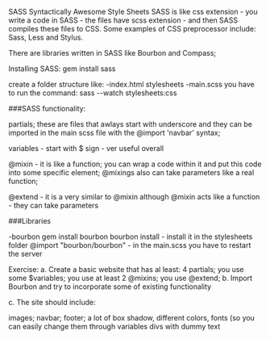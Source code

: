 SASS
Syntactically Awesome Style Sheets SASS is like css extension - you write a code in SASS - the files have scss extension - and then SASS compiles these files to CSS. Some examples of CSS preprocessor include: Sass, Less and Stylus.

There are libraries written in SASS like Bourbon and Compass;

Installing SASS: gem install sass

 create a folder structure like:
 -index.html stylesheets -main.scss
you have to run the command:
 sass --watch stylesheets:css

###SASS functionality:

partials; these are files that awlays start with underscore and they can be imported in the main scss file with the @import 'navbar' syntax;

variables - start with $ sign - ver useful overall

@mixin - it is like a function; you can wrap a code within it and put this code into some specific element; @mixings also can take parameters like a real function;

@extend - it is a very similar to @mixin although @mixin acts like a function - they can take parameters

###Libraries

-bourbon gem install bourbon
bourbon install - install it in the stylesheets folder @import "bourbon/bourbon" - in the main.scss you have to restart the server

Exercise: a. Create a basic website that has al least:
4 partials;
you use some $variables;
you use at least 2 @mixins;
you use @extend;
b. Import Bourbon and try to incorporate some of existing functionality

c. The site should include:

images;
navbar;
footer;
a lot of box shadow, different colors, fonts (so you can easily change them through variables
divs with dummy text